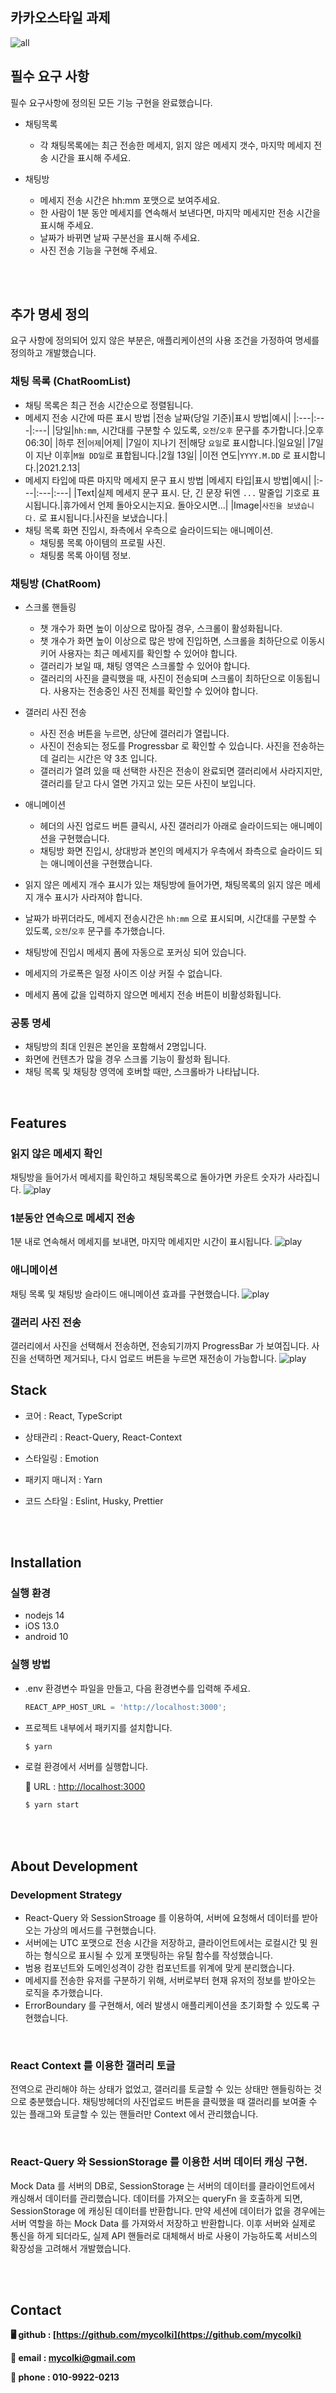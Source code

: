 ## 카카오스타일 과제

<img src="asset/all.gif" alt="all" />

<br />

## 필수 요구 사항

필수 요구사항에 정의된 모든 기능 구현을 완료했습니다.

- 채팅목록

  - 각 채팅목록에는 최근 전송한 메세지, 읽지 않은 메세지 갯수, 마지막 메세지 전송 시간을 표시해 주세요.

- 채팅방

  - 메세지 전송 시간은 hh:mm 포맷으로 보여주세요.
  - 한 사람이 1분 동안 메세지를 연속해서 보낸다면, 마지막 메세지만 전송 시간을 표시해 주세요.
  - 날짜가 바뀌면 날짜 구분선을 표시해 주세요.
  - 사진 전송 기능을 구현해 주세요.

<br />
<br />

## 추가 명세 정의

요구 사항에 정의되어 있지 않은 부분은, 애플리케이션의 사용 조건을 가정하여 명세를 정의하고 개발했습니다.

### 채팅 목록 (ChatRoomList)

- 채팅 목록은 최근 전송 시간순으로 정렬됩니다.
- 메세지 전송 시간에 따른 표시 방법
  |전송 날짜(당일 기준)|표시 방법|예시|
  |:---|:---|:---|
  |당일|`hh:mm`, 시간대를 구분할 수 있도록, `오전`/`오후` 문구를 추가합니다.|오후 06:30|
  |하루 전|`어제`|어제|
  |7일이 지나기 전|해당 `요일`로 표시합니다.|일요일|
  |7일이 지난 이후|`M월 DD일`로 표합됩니다.|2월 13일|
  |이전 연도|`YYYY.M.DD` 로 표시합니다.|2021.2.13|
- 메세지 타입에 따른 마지막 메세지 문구 표시 방법
  |메세지 타입|표시 방법|예시|
  |:---|:---|:---|
  |Text|실제 메세지 문구 표시. 단, 긴 문장 뒤엔 `...` 말줄입 기호로 표시됩니다.|휴가에서 언제 돌아오시는지요. 돌아오시면...|
  |Image|`사진을 보냈습니다.` 로 표시됩니다.|사진을 보냈습니다.|
- 채팅 목록 화면 진입시, 좌측에서 우측으로 슬라이드되는 애니메이션.
  - 채팅룸 목록 아이템의 프로필 사진.
  - 채팅룸 목록 아이템 정보.

### 채팅방 (ChatRoom)

- 스크롤 핸들링

  - 챗 개수가 화면 높이 이상으로 많아질 경우, 스크롤이 활성화됩니다.
  - 챗 개수가 화면 높이 이상으로 많은 방에 진입하면, 스크롤을 최하단으로 이동시키어 사용자는 최근 메세지를 확인할 수 있어야 합니다.
  - 갤러리가 보일 때, 채팅 영역은 스크롤할 수 있어야 합니다.
  - 갤러리의 사진을 클릭했을 때, 사진이 전송되며 스크롤이 최하단으로 이동됩니다. 사용자는 전송중인 사진 전체를 확인할 수 있어야 합니다.

- 갤러리 사진 전송
  - 사진 전송 버튼을 누르면, 상단에 갤러리가 열립니다.
  - 사진이 전송되는 정도를 Progressbar 로 확인할 수 있습니다. 사진을 전송하는데 걸리는 시간은 약 3초 입니다.
  - 갤러리가 열려 있을 때 선택한 사진은 전송이 완료되면 갤러리에서 사라지지만, 갤러리를 닫고 다시 열면 가지고 있는 모든 사진이 보입니다.
- 애니메이션
  - 헤더의 사진 업로드 버튼 클릭시, 사진 갤러리가 아래로 슬라이드되는 애니메이션을 구현했습니다.
  - 채팅방 화면 진입시, 상대방과 본인의 메세지가 우측에서 좌측으로 슬라이드 되는 애니메이션을 구현했습니다.
- 읽지 않은 메세지 개수 표시가 있는 채팅방에 들어가면, 채팅목록의 읽지 않은 메세지 개수 표시가 사라져야 합니다.
- 날짜가 바뀌더라도, 메세지 전송시간은 `hh:mm` 으로 표시되며, 시간대를 구분할 수 있도록, `오전`/`오후` 문구를 추가했습니다.
- 채팅방에 진입시 메세지 폼에 자동으로 포커싱 되어 있습니다.
- 메세지의 가로폭은 일정 사이즈 이상 커질 수 없습니다.
- 메세지 폼에 값을 입력하지 않으면 메세지 전송 버튼이 비활성화됩니다.

### 공통 명세

- 채팅방의 최대 인원은 본인을 포함해서 2명입니다.
- 화면에 컨텐츠가 많을 경우 스크롤 기능이 활성화 됩니다.
- 채팅 목록 및 채팅창 영역에 호버할 때만, 스크롤바가 나타납니다.

<br />

## Features

### 읽지 않은 메세지 확인

채팅방을 들어가서 메세지를 확인하고 채팅목록으로 돌아가면 카운트 숫자가 사라집니다.
<img src="asset/iu.gif" alt="play" />

### 1분동안 연속으로 메세지 전송

1분 내로 연속해서 메세지를 보내면, 마지막 메세지만 시간이 표시됩니다.
<img src="asset/1m.gif" alt="play" />

### 애니메이션

채팅 목록 및 채팅방 슬라이드 애니메이션 효과를 구현했습니다.
<img src="asset/animation.gif" alt="play" />

### 갤러리 사진 전송

갤러리에서 사진을 선택해서 전송하면, 전송되기까지 ProgressBar 가 보여집니다. 사진을 선택하면 제거되나, 다시 업로드 버튼을 누르면 재전송이 가능합니다.
<img src="asset/animation.gif" alt="play" />

## Stack

- 코어 : React, TypeScript

- 상태관리 : React-Query, React-Context

- 스타일링 : Emotion

- 패키지 매니저 : Yarn

- 코드 스타일 : Eslint, Husky, Prettier

<br />
<br />

## Installation

### 실행 환경

- nodejs 14
- iOS 13.0
- android 10

### 실행 방법

- .env 환경변수 파일을 만들고, 다음 환경변수를 입력해 주세요.

  ```ts
  REACT_APP_HOST_URL = 'http://localhost:3000';
  ```

- 프로젝트 내부에서 패키지를 설치합니다.

  ```ts
  $ yarn
  ```

- 로컬 환경에서 서버를 실행합니다.

  🔗 URL : [http://localhost:3000](http://localhost:3000)

  ```ts
  $ yarn start
  ```

<br />
<br />

## About Development

### Development Strategy

- React-Query 와 SessionStroage 를 이용하여, 서버에 요청해서 데이터를 받아오는 가상의 메서드를 구현했습니다.
- 서버에는 UTC 포맷으로 전송 시간을 저장하고, 클라이언트에서는 로컬시간 및 원하는 형식으로 표시될 수 있게 포맷팅하는 유틸 함수를 작성했습니다.
- 범용 컴포넌트와 도메인성격이 강한 컴포넌트를 위계에 맞게 분리했습니다.
- 메세지를 전송한 유저를 구분하기 위해, 서버로부터 현재 유저의 정보를 받아오는 로직을 추가했습니다.
- ErrorBoundary 를 구현해서, 에러 발생시 애플리케이션을 초기화할 수 있도록 구현했습니다.

<br />

### React Context 를 이용한 갤러리 토글

전역으로 관리해야 하는 상태가 없었고, 갤러리를 토글할 수 있는 상태만 핸들링하는 것으로 충분했습니다. 채팅방헤더의 사진업로드 버튼을 클릭했을 때 갤러리를 보여줄 수 있는 플래그와 토글할 수 있는 핸들러만 Context 에서 관리했습니다.

<br />

### React-Query 와 SessionStorage 를 이용한 서버 데이터 캐싱 구현.

Mock Data 를 서버의 DB로, SessionStorage 는 서버의 데이터를 클라이언트에서 캐싱해서 데이터를 관리했습니다. 데이터를 가져오는 queryFn 을 호출하게 되면, SessionStorage 에 캐싱된 데이터를 반환합니다. 만약 세션에 데이터가 없을 경우에는 서버 역할을 하는 Mock Data 를 가져와서 저장하고 반환합니다. 이후 서버와 실제로 통신을 하게 되더라도, 실제 API 핸들러로 대체해서 바로 사용이 가능하도록 서비스의 확장성을 고려해서 개발했습니다.

<br />
<br />

## Contact

**🖥 github : [https://github.com/mycolki](https://github.com/mycolki)**

**📩 email : [mycolki@gmail.com](mailto:mycolki@gmail.com)**

**📱 phone : 010-9922-0213**

<br />
